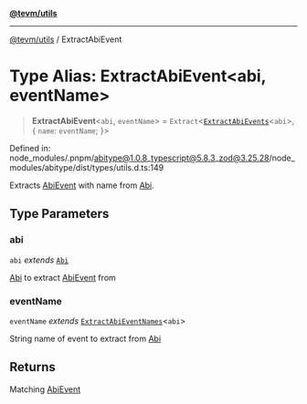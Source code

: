 [**@tevm/utils**](../README.md)

***

[@tevm/utils](../globals.md) / ExtractAbiEvent

# Type Alias: ExtractAbiEvent\<abi, eventName\>

> **ExtractAbiEvent**\<`abi`, `eventName`\> = `Extract`\<[`ExtractAbiEvents`](ExtractAbiEvents.md)\<`abi`\>, \{ `name`: `eventName`; \}\>

Defined in: node\_modules/.pnpm/abitype@1.0.8\_typescript@5.8.3\_zod@3.25.28/node\_modules/abitype/dist/types/utils.d.ts:149

Extracts [AbiEvent](AbiEvent.md) with name from [Abi](Abi.md).

## Type Parameters

### abi

`abi` *extends* [`Abi`](Abi.md)

[Abi](Abi.md) to extract [AbiEvent](AbiEvent.md) from

### eventName

`eventName` *extends* [`ExtractAbiEventNames`](ExtractAbiEventNames.md)\<`abi`\>

String name of event to extract from [Abi](Abi.md)

## Returns

Matching [AbiEvent](AbiEvent.md)
